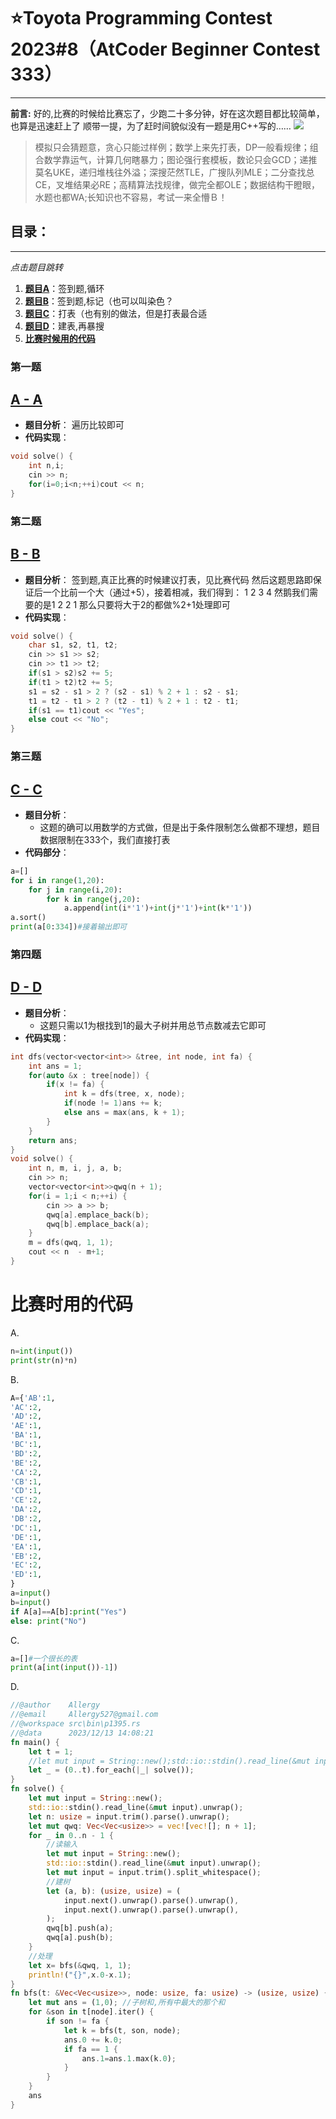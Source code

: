 # ⭐Toyota Programming Contest 2023#8（AtCoder Beginner Contest 333）
---
**前言:**
好的,比赛的时候给比赛忘了，少跑二十多分钟，好在这次题目都比较简单，也算是迅速赶上了
顺带一提，为了赶时间貌似没有一题是用C++写的……
![](https://gitee.com/deer-b/picture/raw/master/img/20231217172652.png)
>模拟只会猜题意，贪心只能过样例；数学上来先打表，DP一般看规律；组合数学靠运气，计算几何瞎暴力；图论强行套模板，数论只会GCD；递推莫名UKE，递归堆栈往外溢；深搜茫然TLE，广搜队列MLE；二分查找总CE，叉堆结果必RE；高精算法找规律，做完全都OLE；数据结构干瞪眼，水题也都WA;长知识也不容易，考试一来全懵Ｂ！
## 目录：
---
*点击题目跳转*
1. [**题目A**](#第一题)：签到题,循环
2. [**题目B**](#第二题)：签到题,标记（也可以叫染色？
3. [**题目C**](#第三题)：打表（也有别的做法，但是打表最合适
4. [**题目D**](#第四题)：建表,再暴搜
5. [**比赛时候用的代码**](#比赛时用的代码)

### 第一题
[A - A](#目录)
---
- **题目分析**：
遍历比较即可
- **代码实现**：
```C++
void solve() {
    int n,i;
    cin >> n;
    for(i=0;i<n;++i)cout << n;
}
```
### 第二题
[B - B](#目录)
---
- **题目分析**：
签到题,真正比赛的时候建议打表，见比赛代码
然后这题思路即保证后一个比前一个大（通过+5），接着相减，我们得到：
1 2 3 4
然鹅我们需要的是1 2 2 1
那么只要将大于2的都做%2+1处理即可
- **代码实现**：
```C++
void solve() {
    char s1, s2, t1, t2;
    cin >> s1 >> s2;
    cin >> t1 >> t2;
    if(s1 > s2)s2 += 5;
    if(t1 > t2)t2 += 5;
    s1 = s2 - s1 > 2 ? (s2 - s1) % 2 + 1 : s2 - s1;
    t1 = t2 - t1 > 2 ? (t2 - t1) % 2 + 1 : t2 - t1;
    if(s1 == t1)cout << "Yes";
    else cout << "No";
}
```

### 第三题
[C - C](#目录)
---
- **题目分析**：
  - 这题的确可以用数学的方式做，但是出于条件限制怎么做都不理想，题目数据限制在333个，我们直接打表
- **代码部分**：
```Python
a=[]
for i in range(1,20):
    for j in range(i,20):
        for k in range(j,20):
            a.append(int(i*'1')+int(j*'1')+int(k*'1'))
a.sort()
print(a[0:334])#接着输出即可
```

### 第四题
[D - D](#目录)
---
- **题目分析**：
  - 这题只需以1为根找到1的最大子树并用总节点数减去它即可
- **代码实现**：
```C++
int dfs(vector<vector<int>> &tree, int node, int fa) {
    int ans = 1;
    for(auto &x : tree[node]) {
        if(x != fa) {
            int k = dfs(tree, x, node);
            if(node != 1)ans += k;
            else ans = max(ans, k + 1);
        }
    }
    return ans;
}
void solve() {
    int n, m, i, j, a, b;
    cin >> n;
    vector<vector<int>>qwq(n + 1);
    for(i = 1;i < n;++i) {
        cin >> a >> b;
        qwq[a].emplace_back(b);
        qwq[b].emplace_back(a);
    }
    m = dfs(qwq, 1, 1);
    cout << n  - m+1;
}
```

# 比赛时用的代码
A.
```Python
n=int(input())
print(str(n)*n)
```
B.
```Python
A={'AB':1,
'AC':2,
'AD':2,
'AE':1,
'BA':1,
'BC':1,
'BD':2,
'BE':2,
'CA':2,
'CB':1,
'CD':1,
'CE':2,
'DA':2,
'DB':2,
'DC':1,
'DE':1,
'EA':1,
'EB':2,
'EC':2,
'ED':1,
}
a=input()
b=input()
if A[a]==A[b]:print("Yes")
else: print("No")
```
C.
```Python
a=[]#一个很长的表
print(a[int(input())-1])
```
D.
```Rust
//@author    Allergy
//@email     Allergy527@gmail.com
//@workspace src\bin\p1395.rs
//@data      2023/12/13 14:08:21
fn main() {
    let t = 1;
    //let mut input = String::new();std::io::stdin().read_line(&mut input).unwrap();let t:i32=input.parse().unwrap();
    let _ = (0..t).for_each(|_| solve());
}
fn solve() {
    let mut input = String::new();
    std::io::stdin().read_line(&mut input).unwrap();
    let n: usize = input.trim().parse().unwrap();
    let mut qwq: Vec<Vec<usize>> = vec![vec![]; n + 1];
    for _ in 0..n - 1 {
        //读输入
        let mut input = String::new();
        std::io::stdin().read_line(&mut input).unwrap();
        let mut input = input.trim().split_whitespace();
        //建树
        let (a, b): (usize, usize) = (
            input.next().unwrap().parse().unwrap(),
            input.next().unwrap().parse().unwrap(),
        );
        qwq[b].push(a);
        qwq[a].push(b);
    }
    //处理
    let x= bfs(&qwq, 1, 1);
    println!("{}",x.0-x.1);
}
fn bfs(t: &Vec<Vec<usize>>, node: usize, fa: usize) -> (usize, usize) {
    let mut ans = (1,0); //子树和,所有中最大的那个和
    for &son in t[node].iter() {
        if son != fa {
            let k = bfs(t, son, node);
            ans.0 += k.0;
            if fa == 1 {
                ans.1=ans.1.max(k.0);
            }
        }
    }
    ans
}
```